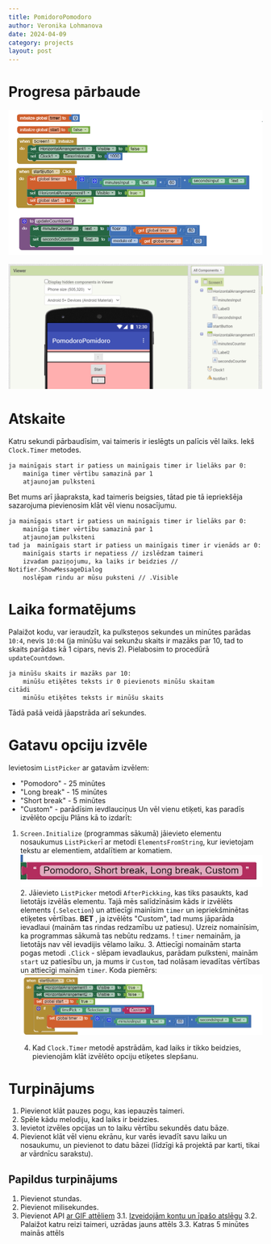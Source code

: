 ```yaml
---
title: PomidoroPomodoro
author: Veronika Lohmanova
date: 2024-04-09
category: projects
layout: post
---
```


# Progresa pārbaude

![](/assets/09_04_2024/1.png)

![](/assets/09_04_2024/2.png)
# Atskaite
Katru sekundi pārbaudīsim, vai taimeris ir ieslēgts un palīcis vēl laiks.
Iekš `Clock.Timer` metodes.

```
ja mainīgais start ir patiess un mainīgais timer ir lielāks par 0:
	mainīga timer vērtību samazinā par 1
	atjaunojam pulksteni
```

Bet mums arī jāapraksta, kad taimeris beigsies, tātad pie tā iepriekšēja sazarojuma pievienosim klāt vēl vienu nosacījumu.

```
ja mainīgais start ir patiess un mainīgais timer ir lielāks par 0:
	mainīga timer vērtību samazinā par 1
	atjaunojam pulksteni
tad ja  mainīgais start ir patiess un mainīgais timer ir vienāds ar 0:
	mainīgais starts ir nepatiess // izslēdzam taimeri
	izvadam paziņojumu, ka laiks ir beidzies // Notifier.ShowMessageDialog
	noslēpam rindu ar mūsu puksteni // .Visible
```

# Laika formatējums
Palaižot kodu, var ieraudzīt, ka pulksteņos sekundes un minūtes parādas `10:4`, nevis `10:04` (ja minūšu vai sekunžu skaits ir mazāks par 10, tad to skaits parādas kā 1 cipars, nevis 2).
Pielabosim to procedūrā `updateCountdown`.
```
ja minūšu skaits ir mazāks par 10:
	minūšu etiķētes teksts ir 0 pievienots minūšu skaitam
citādi
	minūšu etiķētes teksts ir minūšu skaits
```
Tādā pašā veidā jāapstrāda arī sekundes.

# Gatavu opciju izvēle
Ievietosim `ListPicker` ar gatavām izvēlem:
* "Pomodoro" - 25 minūtes
* "Long break" - 15 minūtes
* "Short break" - 5 minūtes
* "Custom" - parādīsim ievdlauciņus
Un vēl vienu etiķeti, kas paradīs izvēlēto opciju
Plāns kā to izdarīt:
1. `Screen.Initialize` (programmas sākumā) jāievieto elementu nosaukumus `ListPicker`ī ar metodi `ElementsFromString`, kur ievietojam tekstu ar elementiem, atdalītiem ar komatiem.
   ![](/assets/09_04_2024/3.png)
   2. Jāievieto `ListPicker` metodi `AfterPickking`, kas tiks pasaukts, kad lietotājs izvēlās elementu. Tajā mēs salīdzīnāsim  kāds ir izvēlēts elements (`.Selection`) un attiecīgi mainīsim `timer` un iepriekšminētas etiķetes vērtības.  **BET** , ja izvēlēts "Custom", tad mums jāparāda ievadlaui (mainām tas rindas redzamību uz patiesu). Uzreiz nomainīsim, ka programmas sākumā tas nebūtu redzams. ! `timer` nemainām, ja lietotājs nav vēl ievadijis vēlamo laiku.
   3. Attiecīgi nomainām starta pogas metodi `.Click` - slēpam ievadlaukus, parādam pulksteni, mainām `start` uz patiesību un, ja mums ir `Custom`, tad nolāsam ievadītas vērtības un attiecīgi mainām `timer`.
      Koda piemērs: ![](/assets/09_04_2024/4.png)
   
   4. Kad ­`Clock.Timer` metodē apstrādām, kad laiks ir tikko beidzies, pievienojām klāt izvēlēto opciju etiķetes slepšanu.

# Turpinājums
1. Pievienot klāt pauzes pogu, kas iepauzēs taimeri.
2. Spēle kādu melodiju, kad laiks ir beidzies.
3. Ievietot izvēles opcijas un to laiku vērtību sekundēs datu bāze.
4. Pievienot klāt vēl vienu ekrānu, kur varēs ievadīt savu laiku un nosaukumu, un pievienot to datu bāzei (līdzīgi kā projektā par karti, tikai ar vārdnīcu sarakstu).

## Papildus turpinājums
1. Pievienot stundas.
2. Pievienot milisekundes.
3. Pievienot API [ar GIF attēliem](https://tenor.com/gifapi/documentation#quickstart)
   3.1. [Izveidojām kontu un īpašo atslēgu](https://tenor.com/developer/keyregistration) 
   3.2. Palaižot katru reizi taimeri, uzrādas jauns attēls
   3.3. Katras 5 minūtes mainās attēls